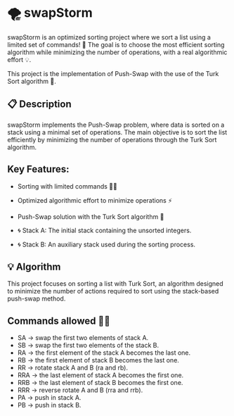 # 🌪️ swapStorm
swapStorm is an optimized sorting project where we sort a list using a limited set of commands! 🚀 The goal is to choose the most efficient sorting algorithm while minimizing the number of operations, with a real algorithmic effort 💡.

This project is the implementation of Push-Swap with the use of the Turk Sort algorithm 🔄.

## 📋 Description
swapStorm implements the Push-Swap problem, where data is sorted on a stack using a minimal set of operations. The main objective is to sort the list efficiently by minimizing the number of operations through the Turk Sort algorithm.

## Key Features:
- Sorting with limited commands 🧑‍💻

- Optimized algorithmic effort to minimize operations ⚡

- Push-Swap solution with the Turk Sort algorithm 🔀

-  🌀 Stack A: The initial stack containing the unsorted integers.
-  🌀 Stack B: An auxiliary stack used during the sorting process.

## 💡 Algorithm
This project focuses on sorting a list with Turk Sort, an algorithm designed to minimize the number of actions required to sort using the stack-based push-swap method.

## Commands allowed 🧑‍💻
* SA → swap the first two elements of stack A.
* SB → swap the first two elements of the stack B.
* RA → the first element of the stack A becomes the last one.
* RB → the first element of stack B becomes the last one.
* RR → rotate stack A and B (ra and rb).
* RRA → the last element of stack A becomes the first one.
* RRB → the last element of stack B becomes the first one.
* RRR → reverse rotate A and B (rra and rrb).
* PA → push in stack A.
* PB → push in stack B.
